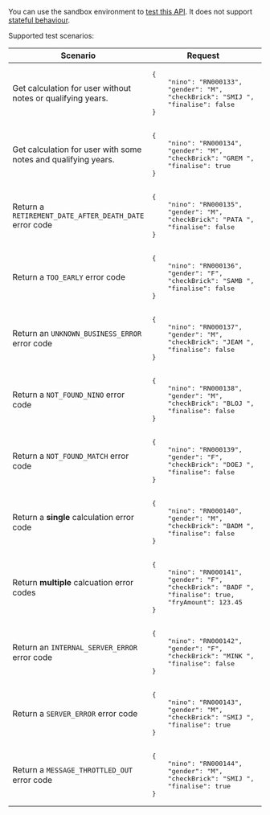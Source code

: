 You can use the sandbox environment to [test this API](https://developer.service.hmrc.gov.uk/api-documentation/docs/testing). It does not support [stateful behaviour](https://developer.service.hmrc.gov.uk/api-documentation/docs/testing/stateful-behaviour).

Supported test scenarios:

<table>
    <thead>
        <tr>
            <th>Scenario</th>
            <th>Request</th>
            <th>Response</th>
        </tr>
    </thead>
    <tbody>
        <tr>
            <td>Get calculation for user without notes or qualifying years.</td>
            <td>
<pre>
{
    "nino": "RN000133",
    "gender": "M",
    "checkBrick": "SMIJ ",
    "finalise": false
}</pre>
            </td>
            <td><code>201 (Created)</code></td>
        </tr>
        <tr>
            <td>Get calculation for user with some notes and qualifying years.</td>
            <td>
<pre>
{
    "nino": "RN000134",
    "gender": "M",
    "checkBrick": "GREM ",
    "finalise": true
}</pre>
            </td>
            <td><code>201 (Created)</code></td>
        </tr>
        <tr>
            <td>Return a <code>RETIREMENT_DATE_AFTER_DEATH_DATE</code> error code</td>
            <td>
<pre>
{
    "nino": "RN000135",
    "gender": "M",
    "checkBrick": "PATA ",
    "finalise": false
}</pre>
            </td>
            <td><code>403 (Forbidden)</code></td>
        </tr>
        <tr>
            <td>Return a <code>TOO_EARLY</code> error code</td>
            <td>
<pre>
{
    "nino": "RN000136",
    "gender": "F",
    "checkBrick": "SAMB ",
    "finalise": false
}</pre>
            </td>
            <td><code>403 (Forbidden)</code></td>
        </tr>
        <tr>
            <td>Return an <code>UNKNOWN_BUSINESS_ERROR</code> error code</td>
            <td>
<pre>
{
    "nino": "RN000137",
    "gender": "M",
    "checkBrick": "JEAM ",
    "finalise": false
}</pre>
            </td>
            <td><code>403 (Forbidden)</code></td>
        </tr>
        <tr>
            <td>Return a <code>NOT_FOUND_NINO</code> error code</td>
            <td>
<pre>
{
    "nino": "RN000138",
    "gender": "M",
    "checkBrick": "BLOJ ",
    "finalise": false
}</pre>
            </td>
            <td><code>404 (Non Found)</code></td>
        </tr>
        <tr>
            <td>Return a <code>NOT_FOUND_MATCH</code> error code</td>
            <td>
<pre>
{
    "nino": "RN000139",
    "gender": "F",
    "checkBrick": "DOEJ ",
    "finalise": false
}</pre>
            </td>
            <td><code>404 (Not Found)</code></td>
        </tr>
        <tr>
            <td>Return a <strong>single</strong> calculation error code</td>
            <td>
<pre>
{
    "nino": "RN000140",
    "gender": "M",
    "checkBrick": "BADM ",
    "finalise": false
}</pre>
            </td>
            <td><code>403 (Forbidden)</code></td>
        </tr>
        <tr>
            <td>Return <strong>multiple</strong> calcuation error codes</td>
            <td>
<pre>
{
    "nino": "RN000141",
    "gender": "F",
    "checkBrick": "BADF ",
    "finalise": true,
    "fryAmount": 123.45
}</pre>
            </td>
            <td><code>403 (Forbidden)</code></td>
        </tr>
        <tr>
            <td>Return an <code>INTERNAL_SERVER_ERROR</code> error code</td>
            <td>
<pre>
{
    "nino": "RN000142",
    "gender": "F",
    "checkBrick": "MINK ",
    "finalise": false
}</pre>
            </td>
            <td><code>500 (Internal Server Error)</code></td>
        </tr>
        <tr>
            <td>Return a <code>SERVER_ERROR</code> error code</td>
            <td>
<pre>
{
    "nino": "RN000143",
    "gender": "M",
    "checkBrick": "SMIJ ",
    "finalise": true
}</pre>
            </td>
            <td><code>503 (Service Unavailable)</code></td>
        </tr>
        <tr>
            <td>Return a <code>MESSAGE_THROTTLED_OUT</code> error code</td>
            <td>
<pre>
{
    "nino": "RN000144",
    "gender": "M",
    "checkBrick": "SMIJ ",
    "finalise": true
}</pre>
            </td>
            <td><code>429 (Too Many Requests)</code></td>
        </tr>
    </tbody>
</table>